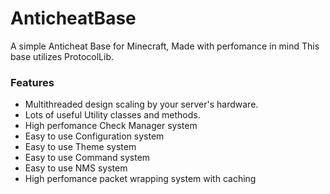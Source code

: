 # AnticheatBase

A simple Anticheat Base for Minecraft, Made with perfomance in mind This base utilizes ProtocolLib.

### Features
* Multithreaded design scaling by your server's hardware.
* Lots of useful Utility classes and methods.
* High perfomance Check Manager system
* Easy to use Configuration system
* Easy to use Theme system
* Easy to use Command system
* Easy to use NMS system
* High perfomance packet wrapping system with caching
